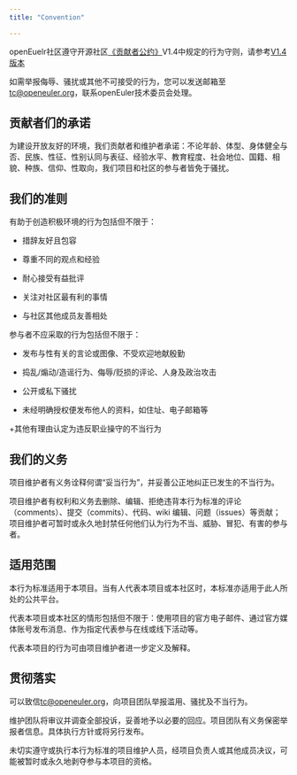```yaml
---
title: "Convention"

---
```

<ClientOnly>
  <community-conduct />
</ClientOnly>
<div class="markdown">


openEuelr社区遵守开源社区<a href="https://www.contributor-covenant.org/">《贡献者公约》</a>V1.4中规定的行为守则，请参考<a href="https://www.contributor-covenant.org/zh-cn/version/1/4/code-of-conduct/">V1.4版本</a>

如需举报侮辱、骚扰或其他不可接受的行为，您可以发送邮箱至<tc@openeuler.org>，联系openEuler技术委员会处理。

## 贡献者们的承诺
为建设开放友好的环境，我们贡献者和维护者承诺：不论年龄、体型、身体健全与否、民族、性征、性别认同与表征、经验水平、教育程度、社会地位、国籍、相貌、种族、信仰、性取向，我们项目和社区的参与者皆免于骚扰。

## 我们的准则
有助于创造积极环境的行为包括但不限于：

+ 措辞友好且包容

+ 尊重不同的观点和经验

+ 耐心接受有益批评

+ 关注对社区最有利的事情

+ 与社区其他成员友善相处

参与者不应采取的行为包括但不限于：

+ 发布与性有关的言论或图像、不受欢迎地献殷勤

+ 捣乱/煽动/造谣行为、侮辱/贬损的评论、人身及政治攻击

+ 公开或私下骚扰

+ 未经明确授权便发布他人的资料，如住址、电子邮箱等

+其他有理由认定为违反职业操守的不当行为

## 我们的义务

项目维护者有义务诠释何谓“妥当行为”，并妥善公正地纠正已发生的不当行为。

项目维护者有权利和义务去删除、编辑、拒绝违背本行为标准的评论（comments）、提交（commits）、代码、wiki 编辑、问题（issues）等贡献；项目维护者可暂时或永久地封禁任何他们认为行为不当、威胁、冒犯、有害的参与者。

## 适用范围

本行为标准适用于本项目。当有人代表本项目或本社区时，本标准亦适用于此人所处的公共平台。

代表本项目或本社区的情形包括但不限于：使用项目的官方电子邮件、通过官方媒体账号发布消息、作为指定代表参与在线或线下活动等。

代表本项目的行为可由项目维护者进一步定义及解释。

## 贯彻落实

可以致信<tc@openeuler.org>，向项目团队举报滥用、骚扰及不当行为。

维护团队将审议并调查全部投诉，妥善地予以必要的回应。项目团队有义务保密举报者信息。具体执行方针或将另行发布。

未切实遵守或执行本行为标准的项目维护人员，经项目负责人或其他成员决议，可能被暂时或永久地剥夺参与本项目的资格。

</div>